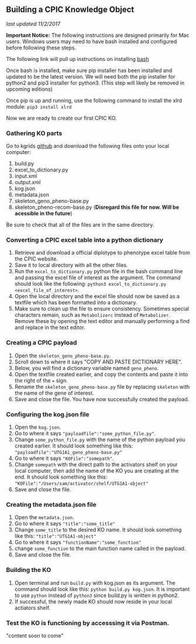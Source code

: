 ## Building a CPIC Knowledge Object
*last updated 11/2/2017*

**Important Notice:**
The following instructions are designed primarily for Mac users. Windows users may need to have bash installed and configured before following these steps. 

The following link will pull up instructions on installing [bash](https://www.howtogeek.com/249966/how-to-install-and-use-the-linux-bash-shell-on-windows-10/)

Once bash is installed, make sure pip installer has been installed and updated to be the latest version. We will need both the pip installer for python2 and pip3 installer for python3. (This step will likely be removed in upcoming editions)

Once pip is up and running, use the following command to install the xlrd module: `pip3 install xlrd`

Now we are ready to create our first CPIC KO. 

### Gathering KO parts

Go to kgrids [github](https://github.com/kgrid/CPIC-objects/tree/master/Make_KO) and download the following files onto your local computer:
 
1. build.py
2. excel_to_dictionary.py
3. input.xml
4. output.xml
5. kog.json
6. metadata.json
7. skeleton_geno_pheno-base.py
8. skeleton_pheno-recom-base.py (**Disregard this file for now. Will be acessible in the future**)

Be sure to check that all of the files are in the same directory. 

### Converting a CPIC excel table into a python dictionary
1. Retrieve and download a official diplotype to phenotype excel table from the CPIC website.
2. Save it to local directory with all the other files.  
3. Run the `excel_to_dictionary.py` python file in the bash command line and passing the excel file of interest as the argument. The command should look like the following: `python3 excel_to_dictionary.py <excel_file_of_interest>`.
5. Open the local directory and the excel file should now be saved as a textfile which has been formatted into a dictionary.
6. Make sure to clean up the file to ensure consistency. Sometimes special characters remain, such as `Metabolizerc` instead of `Metabolizer`. Remove these by opening the text editor and manually performing a find and replace in the text editor.

### Creating a CPIC payload
1. Open the `skeleton_geno_pheno-base.py`.
2. Scroll down to where it says "COPY AND PASTE DICTIONARY HERE".
3. Below, you will find a dictionary variable named `geno_pheno`. 
4. Open the textfile created earlier, and copy the contents and paste it into the right of the `=` sign. 
5. Rename the `skeleton_geno_pheno-base.py` file by replacing `skeleton` with the name of the gene of interest. 
6. Save and close the file. You have now successfully created the payload. 

### Configuring the kog.json file
1. Open the `kog.json`.  
2. Go to where it says `"payloadfile":"some_python_file.py"`.
3. Change `some_python_file.py` with the name of the python payload you created earlier. It should look something like this: `"payloadfile":"UTG1A1_geno_pheno-base.py"`
4. Go to where it says `"KOFile":"somepath"`.
5. Change `somepath` with the direct path to the activators shelf on your local computer, then add the name of the KO you are creating at the end. It should look something like this: `"KOFile":"/Users/sam/activator/shelf/UTG1A1-object"`
6. Save and close the file. 

### Creating the metadata.json file
1. Open the `metadata.json`.
2. Go to where it says `"title":"some_title"`
3. Change `some_title` to the desired KO name. It should look something like this: `"title":"UTG1A1-object"`
4. Go to where it says `"functionName":"some_function"`
5. change `some_function` to the main function name called in the payload.
6. Save and close the file. 

### Building the KO
1. Open terminal and run `build.py` with kog.json as its argument. The command should look like this: `python build.py kog.json`. It is important to use `python` instead of `python3` since build.py is written in python2.
3. If successful, the newly made KO should now reside in your local actiators shelf. 

### Test the KO is functioning by accesssing it via Postman. 
"content soon to come"
